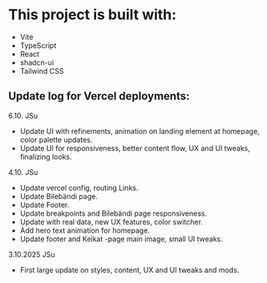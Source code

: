# This project is built with:

- Vite
- TypeScript
- React
- shadcn-ui
- Tailwind CSS


## Update log for Vercel deployments:
6.10. JSu
* Update UI with refinements, animation on landing element at homepage, color palette updates.
* Update UI for responsiveness, better content flow, UX and UI tweaks, finalizing looks.

4.10. JSu
* Update vercel config, routing Links.
* Update Bilebändi page.
* Update Footer.
* Update breakpoints and Bilebändi page responsiveness.
* Update with real data, new UX features, color switcher.
* Add hero text animation for homepage.
* Update footer and Keikat -page main image, small UI tweaks.

3.10.2025 JSu
* First large update on styles, content, UX and UI tweaks and mods.
